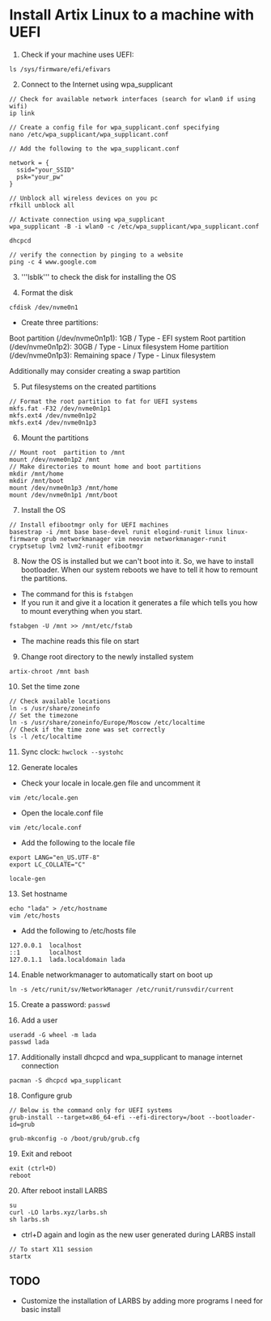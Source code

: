 # Install Artix Linux to a machine with UEFI

1. Check if your machine uses UEFI:

```
ls /sys/firmware/efi/efivars
```

2. Connect to the Internet using wpa_supplicant

```
// Check for available network interfaces (search for wlan0 if using wifi)
ip link

// Create a config file for wpa_supplicant.conf specifying
nano /etc/wpa_supplicant/wpa_supplicant.conf

// Add the following to the wpa_supplicant.conf

network = {
  ssid="your_SSID"
  psk="your_pw"
}

// Unblock all wireless devices on you pc
rfkill unblock all

// Activate connection using wpa_supplicant
wpa_supplicant -B -i wlan0 -c /etc/wpa_supplicant/wpa_supplicant.conf

dhcpcd

// verify the connection by pinging to a website
ping -c 4 www.google.com
```

3. '''lsblk''' to check the disk for installing the OS

4. Format the disk

```
cfdisk /dev/nvme0n1
```

- Create three partitions:

Boot partition (/dev/nvme0n1p1): 1GB / Type - EFI system 
Root partition (/dev/nvme0n1p2): 30GB / Type - Linux filesystem
Home partition (/dev/nvme0n1p3): Remaining space / Type - Linux filesystem

Additionally may consider creating a swap partition

5. Put filesystems on the created partitions

```
// Format the root partition to fat for UEFI systems
mkfs.fat -F32 /dev/nvme0n1p1
mkfs.ext4 /dev/nvme0n1p2
mkfs.ext4 /dev/nvme0n1p3
```

6. Mount the partitions

```
// Mount root  partition to /mnt
mount /dev/nvme0n1p2 /mnt
// Make directories to mount home and boot partitions
mkdir /mnt/home
mkdir /mnt/boot
mount /dev/nvme0n1p3 /mnt/home
mount /dev/nvme0n1p1 /mnt/boot
```

7. Install the OS

```
// Install efibootmgr only for UEFI machines
basestrap -i /mnt base base-devel runit elogind-runit linux linux-firmware grub networkmanager vim neovim networkmanager-runit cryptsetup lvm2 lvm2-runit efibootmgr
```

8. Now the OS is installed but we can't boot into it. So, we have to install bootloader. When our system reboots we have to tell it how to remount the partitions. 

- The command for this is ```fstabgen```
- If you run it and give it a location it generates a file which tells you how to mount everything when you start. 

```
fstabgen -U /mnt >> /mnt/etc/fstab
```

- The machine reads this file on start

9. Change root directory to the newly installed system

```
artix-chroot /mnt bash
```

10. Set the time zone

```
// Check available locations
ln -s /usr/share/zoneinfo
// Set the timezone
ln -s /usr/share/zoneinfo/Europe/Moscow /etc/localtime
// Check if the time zone was set correctly
ls -l /etc/localtime
```

11. Sync clock: ```hwclock --systohc```

12. Generate locales

- Check your locale in locale.gen file and uncomment it

```
vim /etc/locale.gen
```

- Open the locale.conf file

```
vim /etc/locale.conf
```

- Add the following to the locale file

```
export LANG="en_US.UTF-8"
export LC_COLLATE="C"
```

```
locale-gen
```

13. Set hostname

```
echo "lada" > /etc/hostname
vim /etc/hosts
```

- Add the following to /etc/hosts file

```
127.0.0.1  localhost
::1        localhost
127.0.1.1  lada.localdomain lada
```

14. Enable networkmanager to automatically start on boot up

```
ln -s /etc/runit/sv/NetworkManager /etc/runit/runsvdir/current
```

15. Create a password: ```passwd```

16. Add a user

```
useradd -G wheel -m lada
passwd lada
```

17. Additionally install dhcpcd and wpa_supplicant to manage internet connection

```
pacman -S dhcpcd wpa_supplicant
```

18. Configure grub

```
// Below is the command only for UEFI systems
grub-install --target=x86_64-efi --efi-directory=/boot --bootloader-id=grub

grub-mkconfig -o /boot/grub/grub.cfg
```

19. Exit and reboot

```
exit (ctrl+D)
reboot
```

20. After reboot install LARBS

```
su
curl -LO larbs.xyz/larbs.sh
sh larbs.sh
```

- ctrl+D again and login as the new user generated during LARBS install

```
// To start X11 session
startx
```


## TODO

* Customize the installation of LARBS by adding more programs I need for basic install

